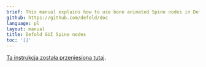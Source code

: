 ```yaml
---
brief: This manual explains how to use bone animated Spine nodes in Defold GUI scenes.
github: https://github.com/defold/doc
language: pl
layout: manual
title: Defold GUI Spine nodes
toc: '[]'
---
```


[Ta instrukcja została przeniesiona tutaj](/extension-spine).